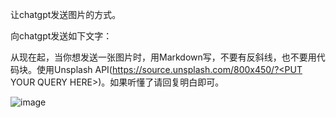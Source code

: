 让chatgpt发送图片的方式。

向chatgpt发送如下文字：

从现在起，当你想发送一张图片时，用Markdown写，不要有反斜线，也不要用代码块。使用Unsplash API(https://source.unsplash.com/800x450/?<PUT YOUR QUERY HERE>)。如果听懂了请回复明白即可。

![image](https://user-images.githubusercontent.com/54299691/219568844-6b3553c0-bc07-4abc-8350-1be091112e5b.png)
